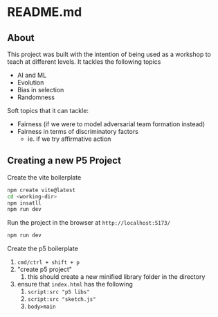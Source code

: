 # README.md

## About

This project was built with the intention of being used as a workshop to teach
at different levels. It tackles the following topics
- AI and ML
- Evolution
- Bias in selection
- Randomness

Soft topics that it can tackle:
- Fairness (if we were to model adversarial team formation instead)
- Fairness in terms of discriminatory factors
  - ie. if we try affirmative action

## Creating a new P5 Project

Create the vite boilerplate

```bash
npm create vite@latest
cd <working-dir>
npm insatll
npm run dev
```

Run the project in the browser at `http://localhost:5173/`

```bash
npm run dev
```

Create the p5 boilerplate

1. `cmd/ctrl + shift + p` 
2. "create p5 project"
   1. this should create a new minified library folder in the directory
3. ensure that `index.html` has the following
   1. `script:src "p5 libs"`
   2. `script:src "sketch.js"`
   3. `body>main`
